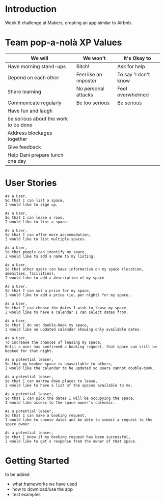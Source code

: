 Introduction
==============
Week 6 challenge at Makers, creating an app similar to Airbnb. 


Team pop-a-nolà XP Values
============================

|We will|We won't|It's Okay to|
|---|---|---|
| Have morning stand-ups|Bitch!|Ask for help|
| Depend on each other|Feel like an imposter|To say 'I don't know|
| Share learning|No personal attacks|Feel overwhelmed|
|Communicate regularly|Be too serious|Be serious|
|Have fun and laugh|  |  |
|be serious about the work to be done|  |  |
|Address blockages together|  |  |
|Give feedback|  |  |
|Help Dani prepare lunch one day|  |  |  |


User Stories
==============

```
As a User,
So that I can list a space,
I would like to sign up.

As a User,
So that I can lease a room,
I would like to list a space.

As a User,
So that I can offer more accommodation,
I would like to list multiple spaces.

As a User,
So that people can identify my space,
I would like to add a name to my listing.

As a User,
So that other users can have information on my space (location, amenities, facilities),
I would like to add a description of my space

As a User,
So that I can set a price for my space,
I would like to add a price (ie. per night) for my space.

As a User,
So that I can choose the dates I wish to lease my space,
I would like to have a calendar I can select dates from.

As a User,
So that I do not double-book my space,
I would like an updated calendar showing only available dates.

As a User,
To increase the chances of leasing my space,
Until a user has confirmed a booking request, that space can still be booked for that night.

As a potential leaser,
So that my booked space is unavailable to others,
I would like the calendar to be updated so users cannot double-book.

As a potential leaser,
So that I can narrow down places to lease,
I would like to have a list of the spaces available to me.

As a potential leaser,
So that I can pick the dates I will be occupying the space,
I would like access to the space owner’s calendar.

As a potential leaser,
So that I can make a booking request,
I would like to choose dates and be able to submit a request to the space owner

As a potential leaser,
So that I know if my booking request has been successful,
I would like to get a response from the owner of that space.
```

Getting Started
==================

to be added
 - what frameworks we have used
 - how to download/use the app
 - test examples
